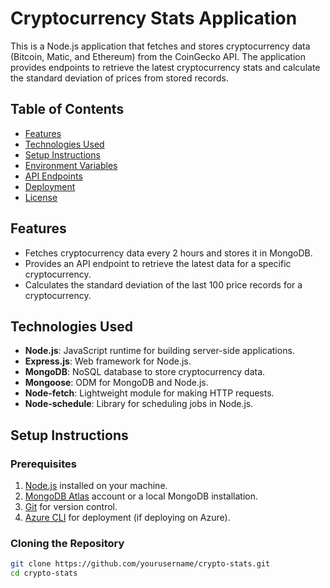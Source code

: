 # Cryptocurrency Stats Application

This is a Node.js application that fetches and stores cryptocurrency data (Bitcoin, Matic, and Ethereum) from the CoinGecko API. The application provides endpoints to retrieve the latest cryptocurrency stats and calculate the standard deviation of prices from stored records.

## Table of Contents

- [Features](#features)
- [Technologies Used](#technologies-used)
- [Setup Instructions](#setup-instructions)
- [Environment Variables](#environment-variables)
- [API Endpoints](#api-endpoints)
- [Deployment](#deployment)
- [License](#license)

## Features

- Fetches cryptocurrency data every 2 hours and stores it in MongoDB.
- Provides an API endpoint to retrieve the latest data for a specific cryptocurrency.
- Calculates the standard deviation of the last 100 price records for a cryptocurrency.

## Technologies Used

- **Node.js**: JavaScript runtime for building server-side applications.
- **Express.js**: Web framework for Node.js.
- **MongoDB**: NoSQL database to store cryptocurrency data.
- **Mongoose**: ODM for MongoDB and Node.js.
- **Node-fetch**: Lightweight module for making HTTP requests.
- **Node-schedule**: Library for scheduling jobs in Node.js.

## Setup Instructions

### Prerequisites

1. [Node.js](https://nodejs.org/) installed on your machine.
2. [MongoDB Atlas](https://www.mongodb.com/atlas/database) account or a local MongoDB installation.
3. [Git](https://git-scm.com/downloads) for version control.
4. [Azure CLI](https://docs.microsoft.com/en-us/cli/azure/install-azure-cli) for deployment (if deploying on Azure).

### Cloning the Repository

```bash
git clone https://github.com/yourusername/crypto-stats.git
cd crypto-stats


